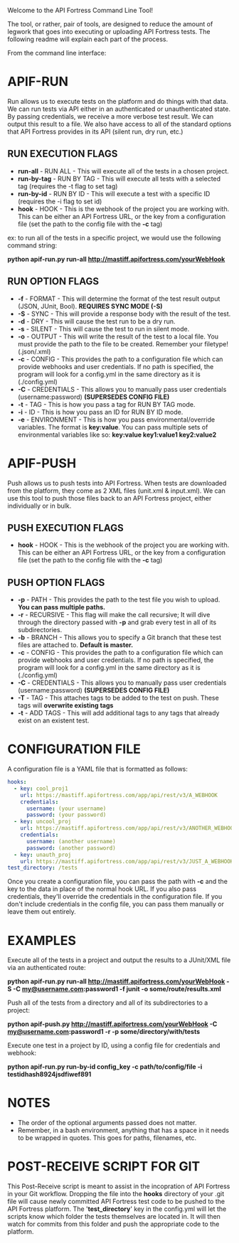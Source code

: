 Welcome to the API Fortress Command Line Tool!

The tool, or rather, pair of tools, are designed to reduce the amount of legwork that goes into executing or uploading API Fortress tests. The following readme will explain each part of the process.

From the command line interface:

# APIF-RUN

Run allows us to execute tests on the platform and do things with that data. We can run tests via API either in an authenticated or unauthenticated state. By passing credentials, we receive a more verbose test result. We can output this result to a file. We also have access to all of the standard options that API Fortress provides in its API (silent run, dry run, etc.)

## RUN EXECUTION FLAGS

* **run-all** - RUN ALL - This will execute all of the tests in a chosen project.
* **run-by-tag** - RUN BY TAG - This will execute all tests with a selected tag (requires the -t flag to set tag) 
* **run-by-id** - RUN BY ID - This will execute a test with a specific ID (requires the -i flag to set id)
* **hook** - HOOK - This is the webhook of the project you are working with. This can be either an API Fortress URL, or the key from a configuration file (set the path to the config file with the **\-c** tag)

ex: to run all of the tests in a specific project, we would use the following command string:

**python apif-run.py run-all http://mastiff.apifortress.com/yourWebHook**

## RUN OPTION FLAGS

*  **\-f** - FORMAT - This will determine the format of the test result output (JSON, JUnit, Bool). **REQUIRES SYNC MODE (-S)**
*  **\-S** - SYNC - This will provide a response body with the result of the test.
*  **\-d** - DRY - This will cause the test run to be a dry run.
*  **\-s** - SILENT - This will cause the test to run in silent mode. 
*  **\-o** - OUTPUT - This will write the result of the test to a local file. You must provide the path to the file to be created. Remember your filetype! (.json/.xml)
*  **\-c** - CONFIG - This provides the path to a configuration file which can provide webhooks and user credentials. If no path is specified, the program will look for a config.yml in the same directory as it is (./config.yml)
*  **\-C** - CREDENTIALS - This allows you to manually pass user credentials (username:password) **(SUPERSEDES CONFIG FILE)**
*  **\-t** - TAG - This is how you pass a tag for RUN BY TAG mode.
*  **\-i** - ID - This is how you pass an ID for RUN BY ID mode.
* **\-e** - ENVIRONMENT - This is how you pass environmental/override variables. The format is **key:value**. You can pass multiple sets of environmental variables like so: **key:value key1:value1 key2:value2**

# APIF-PUSH

Push allows us to push tests into API Fortress. When tests are downloaded from the platform, they come as 2 XML files (unit.xml & input.xml). We can use this tool to push those files back to an API Fortress project, either individually or in bulk. 

## PUSH EXECUTION FLAGS

* **hook** - HOOK - This is the webhook of the project you are working with. This can be either an API Fortress URL, or the key from a configuration file (set the path to the config file with the **\-c** tag)

## PUSH OPTION FLAGS

* **\-p** - PATH - This provides the path to the test file you wish to upload. **You can pass multiple paths.**
* **\-r** - RECURSIVE - This flag will make the call recursive; It will dive through the directory passed with **-p** and grab every test in all of its subdirectories.
* **\-b** - BRANCH - This allows you to specify a Git branch that these test files are attached to. **Default is master.** 
*  **\-c** - CONFIG - This provides the path to a configuration file which can provide webhooks and user credentials. If no path is specified, the program will look for a config.yml in the same directory as it is (./config.yml)
*  **\-C** - CREDENTIALS - This allows you to manually pass user credentials (username:password) **(SUPERSEDES CONFIG FILE)**
* **\-T** - TAG - This attaches tags to be added to the test on push. These tags will **overwrite existing tags**
* **\-t** - ADD TAGS - This will add additional tags to any tags that already exist on an existent test. 

# CONFIGURATION FILE

A configuration file is a YAML file that is formatted as follows:

```yaml
hooks:
  - key: cool_proj1
    url: https://mastiff.apifortress.com/app/api/rest/v3/A_WEBHOOK
    credentials:
      username: (your username)
      password: (your password)
  - key: uncool_proj
    url: https://mastiff.apifortress.com/app/api/rest/v3/ANOTHER_WEBHOOK
    credentials:
      username: (another username)
      password: (another password)
  - key: unauth_proj
    url: https://mastiff.apifortress.com/app/api/rest/v3/JUST_A_WEBHOOK_WITHOUT_CREDENTIALS
test_directory: /tests
```

Once you create a configuration file, you can pass the path with **\-c** and the key to the data in place of the normal hook URL. If you also pass credentials, they'll override the credentials in the configuration file. If you don't include credentials in the config file, you can pass them manually or leave them out entirely. 

# EXAMPLES

Execute all of the tests in a project and output the results to a JUnit/XML file via an authenticated route:

**python apif-run.py run-all http://mastiff.apifortress.com/yourWebHook -S -C my@username.com:password1 -f junit -o some/route/results.xml**

Push all of the tests from a directory and all of its subdirectories to a project:

**python apif-push.py http://mastiff.apifortress.com/yourWebHook -C my@username.com:password1 -r -p some/directory/with/tests**

Execute one test in a project by ID, using a config file for credentials and webhook:

**python apif-run.py run-by-id config_key -c path/to/config/file -i testidhash8924jsdfiwef891**

# NOTES

* The order of the optional arguments passed does not matter.
* Remember, in a bash environment, anything that has a space in it needs to be wrapped in quotes. This goes for paths, filenames, etc. 

# POST-RECEIVE SCRIPT FOR GIT

This Post-Receive script is meant to assist in the incopration of API Fortress in your Git workflow. Dropping the file into the **hooks** directory of your .git file will cause newly committed API Fortress test code to be pushed to the API Fortress platform. The '**test_directory**' key in the config.yml will let the scripts know which folder the tests themselves are located in. It will then watch for commits from this folder and push the appropriate code to the platform. 